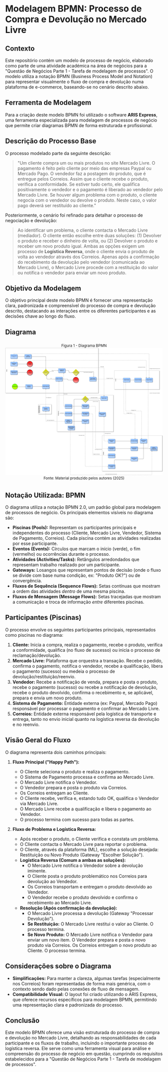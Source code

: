 # Modelagem BPMN: Processo de Compra e Devolução no Mercado Livre

## Contexto

Este repositório contém um modelo de processo de negócio, elaborado como parte de uma atividade académica na área de negócios para a "Questão de Negócios Parte 1 - Tarefa de modelagem de processos". O modelo utiliza a notação BPMN (Business Process Model and Notation) para representar visualmente o fluxo de compra e devolução numa plataforma de e-commerce, baseando-se no cenário descrito abaixo.

## Ferramenta de Modelagem

Para a criação deste modelo BPMN foi utilizado o software **ARIS Express**, uma ferramenta especializada para modelagem de processos de negócio que permite criar diagramas BPMN de forma estruturada e profissional.

## Descrição do Processo Base

O processo modelado parte da seguinte descrição:

> "Um cliente compra um ou mais produtos no site Mercado Livre. O pagamento é feito pelo cliente por meio das empresas Paypal ou Mercado Pago. O vendedor faz a postagem do produto, que é entregue pelos Correios. Assim que o cliente recebe o produto, verifica a conformidade. Se estiver tudo certo, ele qualifica positivamente o vendedor e o pagamento é liberado ao vendedor pelo Mercado Livre. Se houver algum problema com o produto, o cliente negocia com o vendedor ou devolve o produto. Neste caso, o valor pago deverá ser restituído ao cliente."

Posteriormente, o cenário foi refinado para detalhar o processo de negociação e devolução:

> Ao identificar um problema, o cliente contacta o Mercado Livre (mediador). O cliente então escolhe entre duas soluções: (1) Devolver o produto e receber o dinheiro de volta, ou (2) Devolver o produto e receber um novo produto igual. Ambas as opções exigem um processo de **Logística Reversa**, onde o cliente envia o produto de volta ao vendedor através dos Correios. Apenas após a confirmação do recebimento da devolução pelo vendedor (comunicada ao Mercado Livre), o Mercado Livre procede com a restituição do valor ou notifica o vendedor para enviar um novo produto.

## Objetivo da Modelagem

O objetivo principal deste modelo BPMN é fornecer uma representação clara, padronizada e compreensível do processo de compra e devolução descrito, destacando as interações entre os diferentes participantes e as decisões chave ao longo do fluxo.

## Diagrama

<div align="center">
<sub>Figura 1 - Diagrama BPMN</sub><br>
<img src="img/diagramaML.jpg"><br>
<sup>Fonte: Material produzido pelos autores (2025) </sup>
</div>

## Notação Utilizada: BPMN

O diagrama utiliza a notação BPMN 2.0, um padrão global para modelagem de processos de negócio. Os principais elementos visíveis no diagrama são:

*   **Piscinas (Pools):** Representam os participantes principais e independentes do processo (Cliente, Mercado Livre, Vendedor, Sistema de Pagamento, Correios). Cada piscina contém as atividades realizadas por esse participante.
*   **Eventos (Events):** Círculos que marcam o início (verde), o fim (vermelho) ou ocorrências durante o processo.
*   **Atividades (Activities/Tasks):** Retângulos arredondados que representam trabalho realizado por um participante.
*   **Gateways:** Losangos que representam pontos de decisão (onde o fluxo se divide com base numa condição, ex: "Produto OK?") ou de convergência.
*   **Fluxos de Sequência (Sequence Flows):** Setas contínuas que mostram a ordem das atividades *dentro* de uma mesma piscina.
*   **Fluxos de Mensagem (Message Flows):** Setas tracejadas que mostram a comunicação e troca de informação *entre* diferentes piscinas.

## Participantes (Piscinas)

O processo envolve os seguintes participantes principais, representados como piscinas no diagrama:

1.  **Cliente:** Inicia a compra, realiza o pagamento, recebe o produto, verifica a conformidade, qualifica (no fluxo de sucesso) ou inicia o processo de reclamação/devolução.
2.  **Mercado Livre:** Plataforma que orquestra a transação. Recebe o pedido, confirma o pagamento, notifica o vendedor, recebe a qualificação, libera o pagamento (sucesso) ou medeia o processo de devolução/restituição/reenvio.
3.  **Vendedor:** Recebe a notificação de venda, prepara e posta o produto, recebe o pagamento (sucesso) ou recebe a notificação de devolução, recebe o produto devolvido, confirma o recebimento e, se aplicável, prepara e envia um novo produto.
4.  **Sistema de Pagamento:** Entidade externa (ex: Paypal, Mercado Pago) responsável por processar o pagamento e confirmar ao Mercado Livre.
5.  **Correios:** Entidade externa responsável pela logística de transporte e entrega, tanto no envio inicial quanto na logística reversa da devolução e no reenvio.

## Visão Geral do Fluxo

O diagrama representa dois caminhos principais:

1.  **Fluxo Principal ("Happy Path"):**
    *   O Cliente seleciona o produto e realiza o pagamento.
    *   O Sistema de Pagamento processa e confirma ao Mercado Livre.
    *   O Mercado Livre notifica o Vendedor.
    *   O Vendedor prepara e posta o produto via Correios.
    *   Os Correios entregam ao Cliente.
    *   O Cliente recebe, verifica e, estando tudo OK, qualifica o Vendedor via Mercado Livre.
    *   O Mercado Livre recebe a qualificação e libera o pagamento ao Vendedor.
    *   O processo termina com sucesso para todas as partes.

2.  **Fluxo de Problema e Logística Reversa:**
    *   Após receber o produto, o Cliente verifica e constata um problema.
    *   O Cliente contacta o Mercado Livre para reportar o problema.
    *   O Cliente, através da plataforma (ML), escolhe a solução desejada: Restituição ou Novo Produto (Gateway "Escolher Solução").
    *   **Logística Reversa (Comum a ambas as soluções):**
        *   O Mercado Livre notifica o Vendedor sobre a devolução iminente.
        *   O Cliente posta o produto problemático nos Correios para devolução ao Vendedor.
        *   Os Correios transportam e entregam o produto devolvido ao Vendedor.
        *   O Vendedor recebe o produto devolvido e confirma o recebimento ao Mercado Livre.
    *   **Resolução (Após confirmação da devolução):**
        *   O Mercado Livre processa a devolução (Gateway "Processar Devolução").
        *   **Se Restituição:** O Mercado Livre restitui o valor ao Cliente. O processo termina.
        *   **Se Novo Produto:** O Mercado Livre notifica o Vendedor para enviar um novo item. O Vendedor prepara e posta o novo produto via Correios. Os Correios entregam o novo produto ao Cliente. O processo termina.

## Considerações sobre o Diagrama

*   **Simplificações:** Para manter a clareza, algumas tarefas (especialmente nos Correios) foram representadas de forma mais genérica, com o contexto sendo dado pelas conexões de fluxo de mensagem.
*   **Compatibilidade Visual:** O layout foi criado utilizando o ARIS Express, que oferece recursos específicos para modelagem BPMN, permitindo uma representação clara e padronizada do processo.

## Conclusão

Este modelo BPMN oferece uma visão estruturada do processo de compra e devolução no Mercado Livre, detalhando as responsabilidades de cada participante e os fluxos de trabalho, incluindo o importante processo de logística reversa. Ele serve como uma ferramenta visual para análise e compreensão do processo de negócio em questão, cumprindo os requisitos estabelecidos para a "Questão de Negócios Parte 1 - Tarefa de modelagem de processos".
